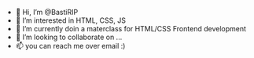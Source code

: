 - 👋 Hi, I’m @BastiRIP
- 👀 I’m interested in HTML, CSS, JS
- 🌱 I’m currently doin a materclass for HTML/CSS Frontend development
- 💞️ I’m looking to collaborate on ...
- 📫 you can reach me over email :) 

<!---
BastiRIP/BastiRIP is a ✨ special ✨ repository because its `README.md` (this file) appears on your GitHub profile.
You can click the Preview link to take a look at your changes.
--->
